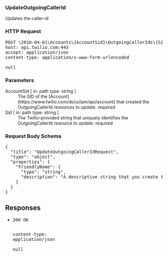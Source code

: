 <!DOCTYPE html><html><head><title></title><link rel="stylesheet" href="./OpenApi.css"/><meta charset="utf-8"/><meta name="viewport" content="width=device-width, initial-scale=1"/></head><body><article><section class="requestOverview"><h1 class="request-summary">UpdateOutgoingCallerId</h1><p class="request-description">Updates the caller-id</p></section><section class="http"><h3>HTTP Request</h3><pre class="http-example"><span class="request-line">POST</span> <span class="http-target">\2010-04-01\Accounts\{AccountSid}\OutgoingCallerIds\{Sid}.json</span> <span class="http-version">HTTP/1.1</span>&#xA;<span class="header-line">host</span>: <span class="header-value">api.twilio.com:443</span>&#xA;<span class="header-line">accept</span>: <span class="header-value">application/json</span>&#xA;<span class="header-line">content-type</span>: <span class="header-value">application/x-www-form-urlencoded</span>&#xA;&#xA;null</pre></section><dl class="parameters"><h3>Parameters</h3><dt class="parameter"><span class="parameter-name">AccountSid</span> [ in: <span class="parameter-location">path</span> type: <span class="parameter-type">string</span> ]</dt><dd class="parameter"><span class="parameter-description">The SID of the [Account](https://www.twilio.com/docs/iam/api/account) that created the OutgoingCallerId resources to update.</span> <span class="parameter-required">required</span></dd><dt class="parameter"><span class="parameter-name">Sid</span> [ in: <span class="parameter-location">path</span> type: <span class="parameter-type">string</span> ]</dt><dd class="parameter"><span class="parameter-description">The Twilio-provided string that uniquely identifies the OutgoingCallerId resource to update.</span> <span class="parameter-required">required</span></dd></dl><section class="requestContent"><h3>Request Body Schema</h3><pre class="schema">{&#xA;  &quot;title&quot;: &quot;UpdateOutgoingCallerIdRequest&quot;,&#xA;  &quot;type&quot;: &quot;object&quot;,&#xA;  &quot;properties&quot;: {&#xA;    &quot;FriendlyName&quot;: {&#xA;      &quot;type&quot;: &quot;string&quot;,&#xA;      &quot;description&quot;: &quot;A descriptive string that you create to describe the resource. It can be up to 64 characters long.&quot;&#xA;    }&#xA;  }&#xA;}</pre></section><section class="responses"><h2>Responses</h2><ul class="responses"><li class="response"><pre class="http-example"><span class="status-line">200</span> <span class="status-description">OK</span>
<span class="header-line">content-type</span>: <span class="header-value">application/json</span>&#xA;&#xA;null</pre></li></ul></section></article></body></html>